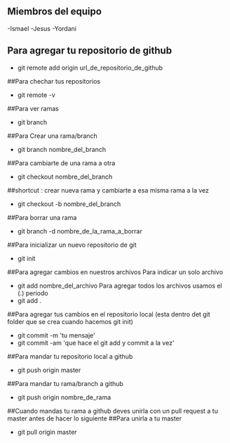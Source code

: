 ## Miembros del equipo
-Ismael
-Jesus
-Yordani

## Para agregar tu repositorio de github
- git remote add origin url_de_repositorio_de_github

##Para chechar tus repositorios
- git remote -v

##Para ver ramas
- git branch

##Para Crear una rama/branch 
- git branch nombre_del_branch

##Para cambiarte de una rama a otra
- git checkout nombre_del_branch

##shortcut : crear nueva rama y cambiarte a esa misma rama a la vez
- git checkout -b nombre_del_branch

##Para borrar una rama 
- git branch -d nombre_de_la_rama_a_borrar



##Para inicializar un nuevo repositorio de git
- git init



##Para agregar cambios en nuestros archivos
Para indicar un solo archivo
- git add nombre_del_archivo
Para agregar todos los archivos usamos el (.) periodo
- git add .




##Para agregar tus cambios en el repositorio local (esta dentro det git folder que se crea cuando hacemos git init)
- git commit -m 'tu mensaje'
- git commit -am 'que hace el git add y commit a la vez'

##Para mandar tu repositorio local a github
- git push origin master

##Para mandar tu rama/branch a github
- git push origin nombre_de_rama

##Cuando mandas tu rama a github deves unirla con un pull request a tu master antes de hacer lo siguiente
##Para unirla a tu master 
- git pull origin master






